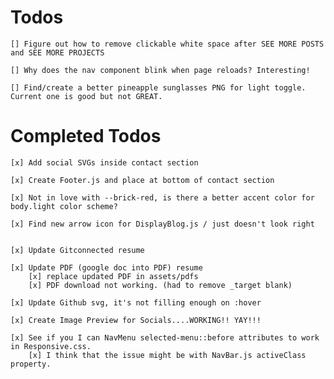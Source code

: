 
# Todos

    [] Figure out how to remove clickable white space after SEE MORE POSTS and SEE MORE PROJECTS

    [] Why does the nav component blink when page reloads? Interesting!

    [] Find/create a better pineapple sunglasses PNG for light toggle. Current one is good but not GREAT.

# Completed Todos

    [x] Add social SVGs inside contact section

    [x] Create Footer.js and place at bottom of contact section

    [x] Not in love with --brick-red, is there a better accent color for body.light color scheme?

    [x] Find new arrow icon for DisplayBlog.js / just doesn't look right


    [x] Update Gitconnected resume

    [x] Update PDF (google doc into PDF) resume
        [x] replace updated PDF in assets/pdfs
        [x] PDF download not working. (had to remove _target blank)

    [x] Update Github svg, it's not filling enough on :hover

    [x] Create Image Preview for Socials....WORKING!! YAY!!!

    [x] See if you I can NavMenu selected-menu::before attributes to work in Responsive.css.
        [x] I think that the issue might be with NavBar.js activeClass property.